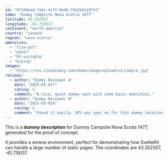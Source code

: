 ```yaml
---
id: "8f1d9ea4-7a4c-4c7f-9e4b-7442b3a19741"
name: "Dummy Campsite Nova Scotia 1477"
latitude: 43.352357
longitude: -61.719317
continent: "north-america"
country: "canada"
region: "nova-scotia"
amenities:
  - "fire-pit"
  - "water"
  - "RV-suitable"
  - "hiking"
images:
  - "https://res.cloudinary.com/demo/image/upload/v1/sample.jpg"
reviews:
  - author: "Dummy Reviewer A"
    date: "2025-05-017"
    rating: 5
    comment: "A nice, quiet dummy spot with some basic amenities."
  - author: "Dummy Reviewer B"
    date: "2025-03-014"
    rating: 4
    comment: "Found it easily. GPS was spot on for this dummy location."
---
```


This is a **dummy description** for Dummy Campsite Nova Scotia 1477, generated for the proof of concept.

It provides a serene environment, perfect for demonstrating how SvelteKit can handle a large number of static pages. The coordinates are 43.352357, -61.719317.
